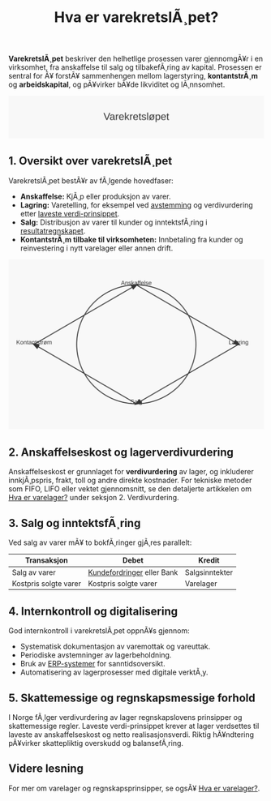 ﻿---
title: "Hva er varekretslÃ¸pet?"
meta_title: "Hva er varekretslÃ¸pet?"
meta_description: '**VarekretslÃ¸pet** beskriver den helhetlige prosessen varer gjennomgÃ¥r i en virksomhet, fra anskaffelse til salg og tilbakefÃ¸ring av kapital. Prosessen er se...'
slug: varekretslopet
type: blog
layout: pages/single
---

**VarekretslÃ¸pet** beskriver den helhetlige prosessen varer gjennomgÃ¥r i en virksomhet, fra anskaffelse til salg og tilbakefÃ¸ring av kapital. Prosessen er sentral for Ã¥ forstÃ¥ sammenhengen mellom lagerstyring, **kontantstrÃ¸m** og **arbeidskapital**, og pÃ¥virker bÃ¥de likviditet og lÃ¸nnsomhet.

![VarekretslÃ¸pet](varekretslopet-image.svg)

## 1. Oversikt over varekretslÃ¸pet

VarekretslÃ¸pet bestÃ¥r av fÃ¸lgende hovedfaser:

* **Anskaffelse:** KjÃ¸p eller produksjon av varer.
* **Lagring:** Varetelling, for eksempel ved [avstemming](/blogs/regnskap/hva-er-avstemming "Hva er Avstemming?") og verdivurdering etter [laveste verdi-prinsippet](/blogs/regnskap/hva-er-balansebasert-verdivurdering "Hva er Balansebasert Verdivurdering?").
* **Salg:** Distribusjon av varer til kunder og inntektsfÃ¸ring i [resultatregnskapet](/blogs/regnskap/resultatregnskap "Hva er Resultatregnskap?").
* **KontantstrÃ¸m tilbake til virksomheten:** Innbetaling fra kunder og reinvestering i nytt varelager eller annen drift.

![VarekretslÃ¸pet Diagram](varekretslopet-diagram.svg)

## 2. Anskaffelseskost og lagerverdivurdering

Anskaffelseskost er grunnlaget for **verdivurdering** av lager, og inkluderer innkjÃ¸pspris, frakt, toll og andre direkte kostnader. For tekniske metoder som FIFO, LIFO eller vektet gjennomsnitt, se den detaljerte artikkelen om [Hva er varelager?](/blogs/regnskap/hva-er-varelager "Hva er Varelager? Komplett Guide til Lagerstyring og RegnskapsfÃ¸ring") under seksjon 2. Verdivurdering.

## 3. Salg og inntektsfÃ¸ring

Ved salg av varer mÃ¥ to bokfÃ¸ringer gjÃ¸res parallelt:

| Transaksjon              | Debet                        | Kredit                       |
|--------------------------|------------------------------|------------------------------|
| Salg av varer            | [Kundefordringer](/blogs/regnskap/hva-er-fakturering "Hva er Fakturering?") eller Bank | Salgsinntekter |
| Kostpris solgte varer    | Kostpris solgte varer        | Varelager                    |

## 4. Internkontroll og digitalisering

God internkontroll i varekretslÃ¸pet oppnÃ¥s gjennom:

* Systematisk dokumentasjon av varemottak og vareuttak.
* Periodiske avstemninger av lagerbeholdning.
* Bruk av [ERP-systemer](/blogs/regnskap/hva-er-erp-system "Hva er ERP-system?") for sanntidsoversikt.
* Automatisering av lagerprosesser med digitale verktÃ¸y.

## 5. Skattemessige og regnskapsmessige forhold

I Norge fÃ¸lger verdivurdering av lager regnskapslovens prinsipper og skattemessige regler. Laveste verdi-prinsippet krever at lager verdsettes til laveste av anskaffelseskost og netto realisasjonsverdi. Riktig hÃ¥ndtering pÃ¥virker skattepliktig overskudd og balansefÃ¸ring.

## Videre lesning

For mer om varelager og regnskapsprinsipper, se ogsÃ¥ [Hva er varelager?](/blogs/regnskap/hva-er-varelager "Hva er Varelager? Komplett Guide til Lagerstyring og RegnskapsfÃ¸ring").


